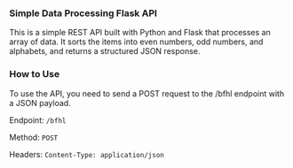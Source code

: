 ### Simple Data Processing Flask API
This is a simple REST API built with Python and Flask that processes an array of data. It sorts the items into even numbers, odd numbers, and alphabets, and returns a structured JSON response.

### How to Use
To use the API, you need to send a POST request to the /bfhl endpoint with a JSON payload.

Endpoint: `/bfhl`

Method: `POST`

Headers: `Content-Type: application/json`
